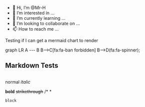 - 👋 Hi, I’m @Mr-H
- 👀 I’m interested in ...
- 🌱 I’m currently learning ...
- 💞️ I’m looking to collaborate on ...
- 📫 How to reach me ...

<!---
Mr-H/Mr-H is a ✨ special ✨ repository because its `README.md` (this file) appears on your GitHub profile.
You can click the Preview link to take a look at your changes.
--->

Testing if I can get a mermaid chart to render

<div class="mermaid">
graph LR
  A --- B
  B-->C[fa:fa-ban forbidden]
  B-->D(fa:fa-spinner);
</div>

## Markdown Tests
~~~word
~~~
normal
*italic* 

**bold**
~~strikethrough~~
/*
\*
```
block
```
